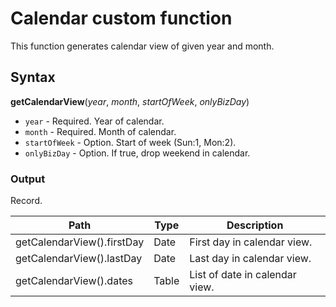 # Calendar custom function

This function generates calendar view of given year and month.

## Syntax

**getCalendarView**(*year*, *month*, *startOfWeek*, *onlyBizDay*)

- `year` - Required. Year of calendar.
- `month` - Required. Month of calendar.
- `startOfWeek` - Option. Start of week (Sun:1, Mon:2).
- `onlyBizDay` - Option. If true, drop weekend in calendar.

### Output
Record.

|Path|Type|Description|
|--|--|--|
|getCalendarView().firstDay|Date|First day in calendar view.|
|getCalendarView().lastDay|Date|Last day in calendar view.|
|getCalendarView().dates|Table|List of date in calendar view.|
